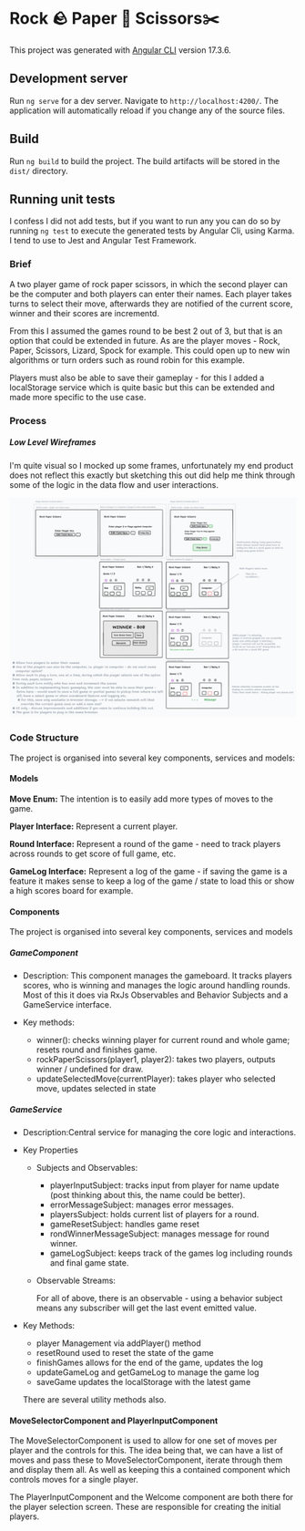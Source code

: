 # Rock :rock: Paper :roll_of_paper: Scissors:scissors:

This project was generated with [Angular CLI](https://github.com/angular/angular-cli) version 17.3.6.

## Development server

Run `ng serve` for a dev server. Navigate to `http://localhost:4200/`. The application will automatically reload if you change any of the source files.

## Build

Run `ng build` to build the project. The build artifacts will be stored in the `dist/` directory.

## Running unit tests

I confess I did not add tests, but if you want to run any you can do so by running `ng test` to execute the generated tests by Angular Cli, using Karma. I tend to use to Jest and Angular Test Framework.

### Brief

A two player game of rock paper scissors, in which the second player can be the computer and both players can enter their names. Each player takes turns to select their move, afterwards they are notified of the current score, winner and their scores are incrementd.

From this I assumed the games round to be best 2 out of 3, but that is an option that could be extended in future. As are the player moves - Rock, Paper, Scissors, Lizard, Spock for example. This could open up to new win algorithms or turn orders such as round robin for this example.

Players must also be able to save their gameplay - for this I added a localStorage service which is quite basic but this can be extended and made more specific to the use case.

### Process

##### Low Level Wireframes

I'm quite visual so I mocked up some frames, unfortunately my end product does not reflect this exactly but sketching this out did help me think through some of the logic in the data flow and user interactions.

![alt text](src/docs/assets/image.png)

### Code Structure

The project is organised into several key components, services and models:

#### Models

**Move Enum:** The intention is to easily add more types of moves to the game.

**Player Interface:** Represent a current player.

**Round Interface:** Represent a round of the game - need to track players across rounds to get score of full game, etc.

**GameLog Interface:** Represent a log of the game - if saving the game is a feature it makes sense to keep a log of the game / state to load this or show a high scores board for example.

#### Components

The project is organised into several key components, services and models

##### GameComponent

* Description: This component manages the gameboard. It tracks players scores, who is winning and manages the logic around handling rounds. Most of this it does via RxJs Observables and Behavior Subjects and a GameService interface.  

* Key methods:

  * winner(): checks winning player for current round and whole game; resets round and finishes game.
  * rockPaperScissors(player1, player2): takes two players, outputs winner / undefined for draw.
  * updateSelectedMove(currentPlayer): takes player who selected move, updates selected in state

##### GameService

* Description:Central service for managing the core logic and interactions.

* Key Properties

  * Subjects and Observables:

    * playerInputSubject: tracks input from player for name update (post thinking about this, the name could be better).
    * errorMessageSubject: manages error messages.
    * playersSubject: holds current list of players for a round.
    * gameResetSubject: handles game reset
    * rondWinnerMessageSubject: manages message for round winner.
    * gameLogSubject: keeps track of the games log including rounds and final game state.

  * Observable Streams:

     For all of above, there is an observable - using a behavior subject means any subscriber will get the last event emitted value.
* Key Methods:

    * player Management via addPlayer() method
    * resetRound used to reset the state of the game
    * finishGames allows for the end of the game, updates the log
    * updateGameLog and getGameLog to manage the game log
    * saveGame updates the localStorage with the latest game

    There are several utility methods also.

#### MoveSelectorComponent and PlayerInputComponent

  The MoveSelectorComponent is used to  allow for one set of moves per player and the controls for this. The idea being that, we can have a list of moves and pass these to MoveSelectorComponent, iterate through them and display them all. As well as keeping this a contained component which controls moves for a single player.

  The PlayerInputComponent and the Welcome component are both there for the player selection screen. These are responsible for creating the initial players.
